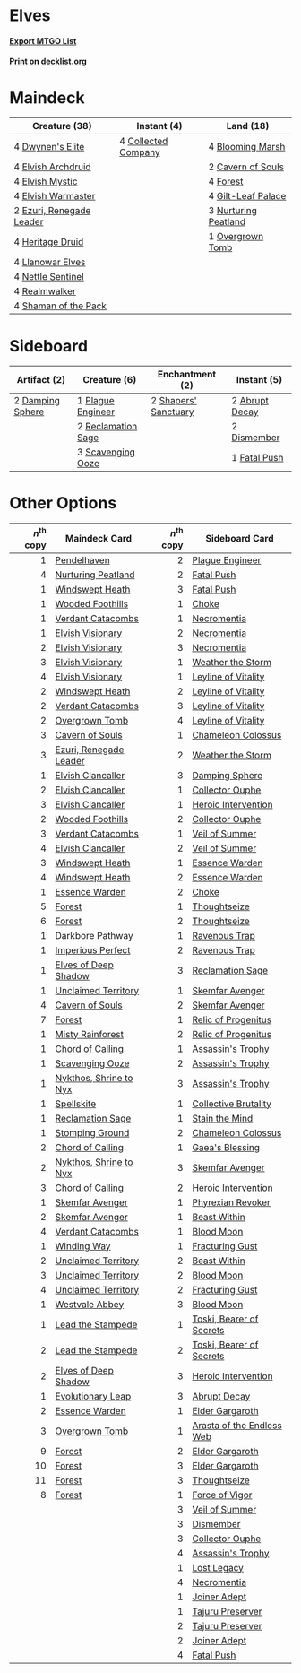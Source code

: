 # Elves

#### [Export MTGO List](../collection/Elves/Elves.txt)
#### [Print on decklist.org](http://decklist.org/?deckmain=4%09Blooming%20Marsh%0A2%09Cavern%20of%20Souls%0A4%09Collected%20Company%0A4%09Dwynen's%20Elite%0A4%09Elvish%20Archdruid%0A4%09Elvish%20Mystic%0A4%09Elvish%20Warmaster%0A2%09Ezuri,%20Renegade%20Leader%0A4%09Forest%0A4%09Gilt-Leaf%20Palace%0A4%09Heritage%20Druid%0A4%09Llanowar%20Elves%0A4%09Nettle%20Sentinel%0A3%09Nurturing%20Peatland%0A1%09Overgrown%20Tomb%0A4%09Realmwalker%0A4%09Shaman%20of%20the%20Pack&deckside=2%09Abrupt%20Decay%0A2%09Damping%20Sphere%0A2%09Dismember%0A1%09Fatal%20Push%0A1%09Plague%20Engineer%0A2%09Reclamation%20Sage%0A3%09Scavenging%20Ooze%0A2%09Shapers'%20Sanctuary)
# Maindeck

|                                           Creature (38)                                           |                                         Instant (4)                                          |                                           Land (18)                                           |
|---------------------------------------------------------------------------------------------------|----------------------------------------------------------------------------------------------|-----------------------------------------------------------------------------------------------|
|4 [Dwynen's Elite](http://gatherer.wizards.com/Pages/Card/Details.aspx?multiverseid=442739)        |4 [Collected Company](http://gatherer.wizards.com/Pages/Card/Details.aspx?multiverseid=394519)|4 [Blooming Marsh](http://gatherer.wizards.com/Pages/Card/Details.aspx?multiverseid=417816)    |
|4 [Elvish Archdruid](http://gatherer.wizards.com/Pages/Card/Details.aspx?multiverseid=389498)      |                                                                                              |2 [Cavern of Souls](http://gatherer.wizards.com/Pages/Card/Details.aspx?multiverseid=278058)   |
|4 [Elvish Mystic](http://gatherer.wizards.com/Pages/Card/Details.aspx?multiverseid=389499)         |                                                                                              |4 [Forest](http://gatherer.wizards.com/Pages/Card/Details.aspx?multiverseid=439860)            |
|4 [Elvish Warmaster](http://gatherer.wizards.com/Pages/Card/Details.aspx?multiverseid=503780)      |                                                                                              |4 [Gilt-Leaf Palace](http://gatherer.wizards.com/Pages/Card/Details.aspx?multiverseid=153455)  |
|2 [Ezuri, Renegade Leader](http://gatherer.wizards.com/Pages/Card/Details.aspx?multiverseid=389511)|                                                                                              |3 [Nurturing Peatland](http://gatherer.wizards.com/Pages/Card/Details.aspx?multiverseid=464192)|
|4 [Heritage Druid](http://gatherer.wizards.com/Pages/Card/Details.aspx?multiverseid=413713)        |                                                                                              |1 [Overgrown Tomb](http://gatherer.wizards.com/Pages/Card/Details.aspx?multiverseid=405103)    |
|4 [Llanowar Elves](http://gatherer.wizards.com/Pages/Card/Details.aspx?multiverseid=129626)        |                                                                                              |                                                                                               |
|4 [Nettle Sentinel](http://gatherer.wizards.com/Pages/Card/Details.aspx?multiverseid=442171)       |                                                                                              |                                                                                               |
|4 [Realmwalker](http://gatherer.wizards.com/Pages/Card/Details.aspx?multiverseid=503804)           |                                                                                              |                                                                                               |
|4 [Shaman of the Pack](http://gatherer.wizards.com/Pages/Card/Details.aspx?multiverseid=413747)    |                                                                                              |                                                                                               |


# Sideboard

|                                       Artifact (2)                                        |                                        Creature (6)                                         |                                        Enchantment (2)                                        |                                       Instant (5)                                       |
|-------------------------------------------------------------------------------------------|---------------------------------------------------------------------------------------------|-----------------------------------------------------------------------------------------------|-----------------------------------------------------------------------------------------|
|2 [Damping Sphere](http://gatherer.wizards.com/Pages/Card/Details.aspx?multiverseid=443101)|1 [Plague Engineer](http://gatherer.wizards.com/Pages/Card/Details.aspx?multiverseid=464049) |2 [Shapers' Sanctuary](http://gatherer.wizards.com/Pages/Card/Details.aspx?multiverseid=435362)|2 [Abrupt Decay](http://gatherer.wizards.com/Pages/Card/Details.aspx?multiverseid=456061)|
|                                                                                           |2 [Reclamation Sage](http://gatherer.wizards.com/Pages/Card/Details.aspx?multiverseid=389651)|                                                                                               |2 [Dismember](http://gatherer.wizards.com/Pages/Card/Details.aspx?multiverseid=382182)   |
|                                                                                           |3 [Scavenging Ooze](http://gatherer.wizards.com/Pages/Card/Details.aspx?multiverseid=420783) |                                                                                               |1 [Fatal Push](http://gatherer.wizards.com/Pages/Card/Details.aspx?multiverseid=423724)  |


# Other Options

|*n*<sup>th</sup> copy|                                          Maindeck Card                                          |*n*<sup>th</sup> copy|                                           Sideboard Card                                           |
|--------------------:|-------------------------------------------------------------------------------------------------|--------------------:|----------------------------------------------------------------------------------------------------|
|                    1|[Pendelhaven](http://gatherer.wizards.com/Pages/Card/Details.aspx?multiverseid=442233)           |                    2|[Plague Engineer](http://gatherer.wizards.com/Pages/Card/Details.aspx?multiverseid=464049)          |
|                    4|[Nurturing Peatland](http://gatherer.wizards.com/Pages/Card/Details.aspx?multiverseid=464192)    |                    2|[Fatal Push](http://gatherer.wizards.com/Pages/Card/Details.aspx?multiverseid=423724)               |
|                    1|[Windswept Heath](http://gatherer.wizards.com/Pages/Card/Details.aspx?multiverseid=405115)       |                    3|[Fatal Push](http://gatherer.wizards.com/Pages/Card/Details.aspx?multiverseid=423724)               |
|                    1|[Wooded Foothills](http://gatherer.wizards.com/Pages/Card/Details.aspx?multiverseid=405116)      |                    1|[Choke](http://gatherer.wizards.com/Pages/Card/Details.aspx?multiverseid=45431)                     |
|                    1|[Verdant Catacombs](http://gatherer.wizards.com/Pages/Card/Details.aspx?multiverseid=405113)     |                    1|[Necromentia](http://gatherer.wizards.com/Pages/Card/Details.aspx?multiverseid=485439)              |
|                    1|[Elvish Visionary](http://gatherer.wizards.com/Pages/Card/Details.aspx?multiverseid=175124)      |                    2|[Necromentia](http://gatherer.wizards.com/Pages/Card/Details.aspx?multiverseid=485439)              |
|                    2|[Elvish Visionary](http://gatherer.wizards.com/Pages/Card/Details.aspx?multiverseid=175124)      |                    3|[Necromentia](http://gatherer.wizards.com/Pages/Card/Details.aspx?multiverseid=485439)              |
|                    3|[Elvish Visionary](http://gatherer.wizards.com/Pages/Card/Details.aspx?multiverseid=175124)      |                    1|[Weather the Storm](http://gatherer.wizards.com/Pages/Card/Details.aspx?multiverseid=464140)        |
|                    4|[Elvish Visionary](http://gatherer.wizards.com/Pages/Card/Details.aspx?multiverseid=175124)      |                    1|[Leyline of Vitality](http://gatherer.wizards.com/Pages/Card/Details.aspx?multiverseid=205031)      |
|                    2|[Windswept Heath](http://gatherer.wizards.com/Pages/Card/Details.aspx?multiverseid=405115)       |                    2|[Leyline of Vitality](http://gatherer.wizards.com/Pages/Card/Details.aspx?multiverseid=205031)      |
|                    2|[Verdant Catacombs](http://gatherer.wizards.com/Pages/Card/Details.aspx?multiverseid=405113)     |                    3|[Leyline of Vitality](http://gatherer.wizards.com/Pages/Card/Details.aspx?multiverseid=205031)      |
|                    2|[Overgrown Tomb](http://gatherer.wizards.com/Pages/Card/Details.aspx?multiverseid=405103)        |                    4|[Leyline of Vitality](http://gatherer.wizards.com/Pages/Card/Details.aspx?multiverseid=205031)      |
|                    3|[Cavern of Souls](http://gatherer.wizards.com/Pages/Card/Details.aspx?multiverseid=278058)       |                    1|[Chameleon Colossus](http://gatherer.wizards.com/Pages/Card/Details.aspx?multiverseid=220451)       |
|                    3|[Ezuri, Renegade Leader](http://gatherer.wizards.com/Pages/Card/Details.aspx?multiverseid=389511)|                    2|[Weather the Storm](http://gatherer.wizards.com/Pages/Card/Details.aspx?multiverseid=464140)        |
|                    1|[Elvish Clancaller](http://gatherer.wizards.com/Pages/Card/Details.aspx?multiverseid=447315)     |                    3|[Damping Sphere](http://gatherer.wizards.com/Pages/Card/Details.aspx?multiverseid=443101)           |
|                    2|[Elvish Clancaller](http://gatherer.wizards.com/Pages/Card/Details.aspx?multiverseid=447315)     |                    1|[Collector Ouphe](http://gatherer.wizards.com/Pages/Card/Details.aspx?multiverseid=464107)          |
|                    3|[Elvish Clancaller](http://gatherer.wizards.com/Pages/Card/Details.aspx?multiverseid=447315)     |                    1|[Heroic Intervention](http://gatherer.wizards.com/Pages/Card/Details.aspx?multiverseid=423776)      |
|                    2|[Wooded Foothills](http://gatherer.wizards.com/Pages/Card/Details.aspx?multiverseid=405116)      |                    2|[Collector Ouphe](http://gatherer.wizards.com/Pages/Card/Details.aspx?multiverseid=464107)          |
|                    3|[Verdant Catacombs](http://gatherer.wizards.com/Pages/Card/Details.aspx?multiverseid=405113)     |                    1|[Veil of Summer](http://gatherer.wizards.com/Pages/Card/Details.aspx?multiverseid=466952)           |
|                    4|[Elvish Clancaller](http://gatherer.wizards.com/Pages/Card/Details.aspx?multiverseid=447315)     |                    2|[Veil of Summer](http://gatherer.wizards.com/Pages/Card/Details.aspx?multiverseid=466952)           |
|                    3|[Windswept Heath](http://gatherer.wizards.com/Pages/Card/Details.aspx?multiverseid=405115)       |                    1|[Essence Warden](http://gatherer.wizards.com/Pages/Card/Details.aspx?multiverseid=389505)           |
|                    4|[Windswept Heath](http://gatherer.wizards.com/Pages/Card/Details.aspx?multiverseid=405115)       |                    2|[Essence Warden](http://gatherer.wizards.com/Pages/Card/Details.aspx?multiverseid=389505)           |
|                    1|[Essence Warden](http://gatherer.wizards.com/Pages/Card/Details.aspx?multiverseid=389505)        |                    2|[Choke](http://gatherer.wizards.com/Pages/Card/Details.aspx?multiverseid=45431)                     |
|                    5|[Forest](http://gatherer.wizards.com/Pages/Card/Details.aspx?multiverseid=439860)                |                    1|[Thoughtseize](http://gatherer.wizards.com/Pages/Card/Details.aspx?multiverseid=438676)             |
|                    6|[Forest](http://gatherer.wizards.com/Pages/Card/Details.aspx?multiverseid=439860)                |                    2|[Thoughtseize](http://gatherer.wizards.com/Pages/Card/Details.aspx?multiverseid=438676)             |
|                    1|Darkbore Pathway                                                                                 |                    1|[Ravenous Trap](http://gatherer.wizards.com/Pages/Card/Details.aspx?multiverseid=197537)            |
|                    1|[Imperious Perfect](http://gatherer.wizards.com/Pages/Card/Details.aspx?multiverseid=389554)     |                    2|[Ravenous Trap](http://gatherer.wizards.com/Pages/Card/Details.aspx?multiverseid=197537)            |
|                    1|[Elves of Deep Shadow](http://gatherer.wizards.com/Pages/Card/Details.aspx?multiverseid=292942)  |                    3|[Reclamation Sage](http://gatherer.wizards.com/Pages/Card/Details.aspx?multiverseid=389651)         |
|                    1|[Unclaimed Territory](http://gatherer.wizards.com/Pages/Card/Details.aspx?multiverseid=435419)   |                    1|[Skemfar Avenger](http://gatherer.wizards.com/Pages/Card/Details.aspx?multiverseid=503718)          |
|                    4|[Cavern of Souls](http://gatherer.wizards.com/Pages/Card/Details.aspx?multiverseid=278058)       |                    2|[Skemfar Avenger](http://gatherer.wizards.com/Pages/Card/Details.aspx?multiverseid=503718)          |
|                    7|[Forest](http://gatherer.wizards.com/Pages/Card/Details.aspx?multiverseid=439860)                |                    1|[Relic of Progenitus](http://gatherer.wizards.com/Pages/Card/Details.aspx?multiverseid=174824)      |
|                    1|[Misty Rainforest](http://gatherer.wizards.com/Pages/Card/Details.aspx?multiverseid=405102)      |                    2|[Relic of Progenitus](http://gatherer.wizards.com/Pages/Card/Details.aspx?multiverseid=174824)      |
|                    1|[Chord of Calling](http://gatherer.wizards.com/Pages/Card/Details.aspx?multiverseid=383209)      |                    1|[Assassin's Trophy](http://gatherer.wizards.com/Pages/Card/Details.aspx?multiverseid=452902)        |
|                    1|[Scavenging Ooze](http://gatherer.wizards.com/Pages/Card/Details.aspx?multiverseid=420783)       |                    2|[Assassin's Trophy](http://gatherer.wizards.com/Pages/Card/Details.aspx?multiverseid=452902)        |
|                    1|[Nykthos, Shrine to Nyx](http://gatherer.wizards.com/Pages/Card/Details.aspx?multiverseid=373713)|                    3|[Assassin's Trophy](http://gatherer.wizards.com/Pages/Card/Details.aspx?multiverseid=452902)        |
|                    1|[Spellskite](http://gatherer.wizards.com/Pages/Card/Details.aspx?multiverseid=397743)            |                    1|[Collective Brutality](http://gatherer.wizards.com/Pages/Card/Details.aspx?multiverseid=414380)     |
|                    1|[Reclamation Sage](http://gatherer.wizards.com/Pages/Card/Details.aspx?multiverseid=389651)      |                    1|[Stain the Mind](http://gatherer.wizards.com/Pages/Card/Details.aspx?multiverseid=383402)           |
|                    1|[Stomping Ground](http://gatherer.wizards.com/Pages/Card/Details.aspx?multiverseid=405110)       |                    2|[Chameleon Colossus](http://gatherer.wizards.com/Pages/Card/Details.aspx?multiverseid=220451)       |
|                    2|[Chord of Calling](http://gatherer.wizards.com/Pages/Card/Details.aspx?multiverseid=383209)      |                    1|[Gaea's Blessing](http://gatherer.wizards.com/Pages/Card/Details.aspx?multiverseid=417433)          |
|                    2|[Nykthos, Shrine to Nyx](http://gatherer.wizards.com/Pages/Card/Details.aspx?multiverseid=373713)|                    3|[Skemfar Avenger](http://gatherer.wizards.com/Pages/Card/Details.aspx?multiverseid=503718)          |
|                    3|[Chord of Calling](http://gatherer.wizards.com/Pages/Card/Details.aspx?multiverseid=383209)      |                    2|[Heroic Intervention](http://gatherer.wizards.com/Pages/Card/Details.aspx?multiverseid=423776)      |
|                    1|[Skemfar Avenger](http://gatherer.wizards.com/Pages/Card/Details.aspx?multiverseid=503718)       |                    1|[Phyrexian Revoker](http://gatherer.wizards.com/Pages/Card/Details.aspx?multiverseid=383343)        |
|                    2|[Skemfar Avenger](http://gatherer.wizards.com/Pages/Card/Details.aspx?multiverseid=503718)       |                    1|[Beast Within](http://gatherer.wizards.com/Pages/Card/Details.aspx?multiverseid=446158)             |
|                    4|[Verdant Catacombs](http://gatherer.wizards.com/Pages/Card/Details.aspx?multiverseid=405113)     |                    1|[Blood Moon](http://gatherer.wizards.com/Pages/Card/Details.aspx?multiverseid=45386)                |
|                    1|[Winding Way](http://gatherer.wizards.com/Pages/Card/Details.aspx?multiverseid=464142)           |                    1|[Fracturing Gust](http://gatherer.wizards.com/Pages/Card/Details.aspx?multiverseid=146759)          |
|                    2|[Unclaimed Territory](http://gatherer.wizards.com/Pages/Card/Details.aspx?multiverseid=435419)   |                    2|[Beast Within](http://gatherer.wizards.com/Pages/Card/Details.aspx?multiverseid=446158)             |
|                    3|[Unclaimed Territory](http://gatherer.wizards.com/Pages/Card/Details.aspx?multiverseid=435419)   |                    2|[Blood Moon](http://gatherer.wizards.com/Pages/Card/Details.aspx?multiverseid=45386)                |
|                    4|[Unclaimed Territory](http://gatherer.wizards.com/Pages/Card/Details.aspx?multiverseid=435419)   |                    2|[Fracturing Gust](http://gatherer.wizards.com/Pages/Card/Details.aspx?multiverseid=146759)          |
|                    1|[Westvale Abbey](http://gatherer.wizards.com/Pages/Card/Details.aspx?multiverseid=410049)        |                    3|[Blood Moon](http://gatherer.wizards.com/Pages/Card/Details.aspx?multiverseid=45386)                |
|                    1|[Lead the Stampede](http://gatherer.wizards.com/Pages/Card/Details.aspx?multiverseid=382295)     |                    1|[Toski, Bearer of Secrets](http://gatherer.wizards.com/Pages/Card/Details.aspx?multiverseid=503813) |
|                    2|[Lead the Stampede](http://gatherer.wizards.com/Pages/Card/Details.aspx?multiverseid=382295)     |                    2|[Toski, Bearer of Secrets](http://gatherer.wizards.com/Pages/Card/Details.aspx?multiverseid=503813) |
|                    2|[Elves of Deep Shadow](http://gatherer.wizards.com/Pages/Card/Details.aspx?multiverseid=292942)  |                    3|[Heroic Intervention](http://gatherer.wizards.com/Pages/Card/Details.aspx?multiverseid=423776)      |
|                    1|[Evolutionary Leap](http://gatherer.wizards.com/Pages/Card/Details.aspx?multiverseid=398573)     |                    3|[Abrupt Decay](http://gatherer.wizards.com/Pages/Card/Details.aspx?multiverseid=456061)             |
|                    2|[Essence Warden](http://gatherer.wizards.com/Pages/Card/Details.aspx?multiverseid=389505)        |                    1|[Elder Gargaroth](http://gatherer.wizards.com/Pages/Card/Details.aspx?multiverseid=485502)          |
|                    3|[Overgrown Tomb](http://gatherer.wizards.com/Pages/Card/Details.aspx?multiverseid=405103)        |                    1|[Arasta of the Endless Web](http://gatherer.wizards.com/Pages/Card/Details.aspx?multiverseid=476416)|
|                    9|[Forest](http://gatherer.wizards.com/Pages/Card/Details.aspx?multiverseid=439860)                |                    2|[Elder Gargaroth](http://gatherer.wizards.com/Pages/Card/Details.aspx?multiverseid=485502)          |
|                   10|[Forest](http://gatherer.wizards.com/Pages/Card/Details.aspx?multiverseid=439860)                |                    3|[Elder Gargaroth](http://gatherer.wizards.com/Pages/Card/Details.aspx?multiverseid=485502)          |
|                   11|[Forest](http://gatherer.wizards.com/Pages/Card/Details.aspx?multiverseid=439860)                |                    3|[Thoughtseize](http://gatherer.wizards.com/Pages/Card/Details.aspx?multiverseid=438676)             |
|                    8|[Forest](http://gatherer.wizards.com/Pages/Card/Details.aspx?multiverseid=439860)                |                    1|[Force of Vigor](http://gatherer.wizards.com/Pages/Card/Details.aspx?multiverseid=464113)           |
|                     |                                                                                                 |                    3|[Veil of Summer](http://gatherer.wizards.com/Pages/Card/Details.aspx?multiverseid=466952)           |
|                     |                                                                                                 |                    3|[Dismember](http://gatherer.wizards.com/Pages/Card/Details.aspx?multiverseid=382182)                |
|                     |                                                                                                 |                    3|[Collector Ouphe](http://gatherer.wizards.com/Pages/Card/Details.aspx?multiverseid=464107)          |
|                     |                                                                                                 |                    4|[Assassin's Trophy](http://gatherer.wizards.com/Pages/Card/Details.aspx?multiverseid=452902)        |
|                     |                                                                                                 |                    1|[Lost Legacy](http://gatherer.wizards.com/Pages/Card/Details.aspx?multiverseid=417661)              |
|                     |                                                                                                 |                    4|[Necromentia](http://gatherer.wizards.com/Pages/Card/Details.aspx?multiverseid=485439)              |
|                     |                                                                                                 |                    1|[Joiner Adept](http://gatherer.wizards.com/Pages/Card/Details.aspx?multiverseid=130500)             |
|                     |                                                                                                 |                    1|[Tajuru Preserver](http://gatherer.wizards.com/Pages/Card/Details.aspx?multiverseid=193451)         |
|                     |                                                                                                 |                    2|[Tajuru Preserver](http://gatherer.wizards.com/Pages/Card/Details.aspx?multiverseid=193451)         |
|                     |                                                                                                 |                    2|[Joiner Adept](http://gatherer.wizards.com/Pages/Card/Details.aspx?multiverseid=130500)             |
|                     |                                                                                                 |                    4|[Fatal Push](http://gatherer.wizards.com/Pages/Card/Details.aspx?multiverseid=423724)               |

